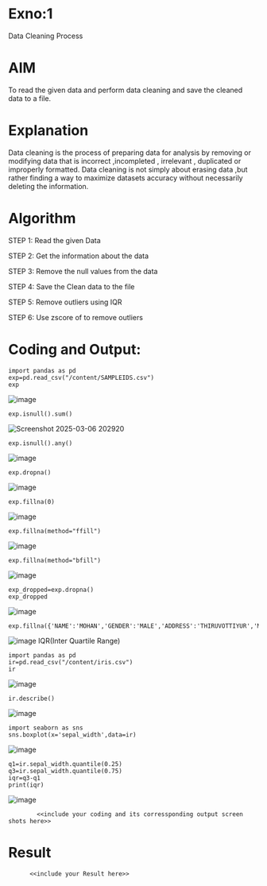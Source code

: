 # Exno:1
Data Cleaning Process

# AIM
To read the given data and perform data cleaning and save the cleaned data to a file.

# Explanation
Data cleaning is the process of preparing data for analysis by removing or modifying data that is incorrect ,incompleted , irrelevant , duplicated or improperly formatted. Data cleaning is not simply about erasing data ,but rather finding a way to maximize datasets accuracy without necessarily deleting the information.

# Algorithm
STEP 1: Read the given Data

STEP 2: Get the information about the data

STEP 3: Remove the null values from the data

STEP 4: Save the Clean data to the file

STEP 5: Remove outliers using IQR

STEP 6: Use zscore of to remove outliers

# Coding and Output:
~~~
import pandas as pd
exp=pd.read_csv("/content/SAMPLEIDS.csv")
exp
~~~
![image](https://github.com/user-attachments/assets/05882a13-721e-4a9b-b997-565cb033b696)
~~~
exp.isnull().sum()
~~~
![Screenshot 2025-03-06 202920](https://github.com/user-attachments/assets/ec52c3c0-1102-4260-9a00-c0e44fa2d940)
~~~~
exp.isnull().any()
~~~~
![image](https://github.com/user-attachments/assets/4328c4b0-8e86-4434-98b2-d4e31f28918a)
~~~
exp.dropna()
~~~
![image](https://github.com/user-attachments/assets/f170ff35-5e1e-4eb4-a650-7dc00f981913)
~~~
exp.fillna(0)
~~~
![image](https://github.com/user-attachments/assets/37034086-22f4-4f94-beea-d6768ea7a450)
~~~
exp.fillna(method="ffill")
~~~
![image](https://github.com/user-attachments/assets/fec3e14e-2952-40b9-bc59-50a7370b766d)
~~~
exp.fillna(method="bfill")
~~~
![image](https://github.com/user-attachments/assets/d85355d3-8633-450e-a663-7ac4bde134bb)
~~~
exp_dropped=exp.dropna()
exp_dropped
~~~
![image](https://github.com/user-attachments/assets/bc56c7ee-1a5a-49a0-9eff-486dd38257b7)
~~~
exp.fillna({'NAME':'MOHAN','GENDER':'MALE','ADDRESS':'THIRUVOTTIYUR','M1':98,'M2':87,'M3':76,'M4':92,'TOTAL':305,'AVG':89.999999})
~~~
![image](https://github.com/user-attachments/assets/e47dcb72-4a0f-4526-a6cf-2b676f47450b)
IQR(Inter Quartile Range)
~~~
import pandas as pd
ir=pd.read_csv("/content/iris.csv")
ir
~~~
![image](https://github.com/user-attachments/assets/99fee4b7-7a8f-4017-9408-2a671b29b38b)
~~~
ir.describe()
~~~
![image](https://github.com/user-attachments/assets/f928476f-dc3d-4aa3-b6bc-dd481db64ee2)
~~~
import seaborn as sns
sns.boxplot(x='sepal_width',data=ir)
~~~
![image](https://github.com/user-attachments/assets/5ba6ef3f-147c-4827-a11b-f6db4a4983e3)
~~~
q1=ir.sepal_width.quantile(0.25)
q3=ir.sepal_width.quantile(0.75)
iqr=q3-q1
print(iqr)
~~~
![image](https://github.com/user-attachments/assets/a1723ce4-7b65-4d23-ab6d-fc54bbb0f24d)













            <<include your coding and its corressponding output screen shots here>>
# Result
          <<include your Result here>>
